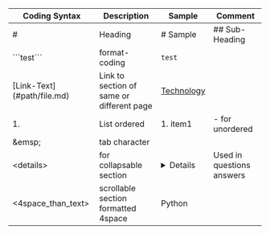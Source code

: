 | Coding Syntax | Description | Sample | Comment |
|---|---|---|---|
|  # | Heading  | # Sample | ## Sub-Heading |
|  \`\`\`test\`\`\` | format-coding | ```test``` | |
| \[Link-Text\]\(\#path/file.md\) | Link to section of same or different page | [Technology](Technology/base.md) | |
| 1. | List ordered | 1. item1 | - for unordered |
| &emsp\; | tab character | | |
| \<details\> | for collapsable section | <details>sample text here | Used in questions answers |
|    <4space_than_text> | scrollable section formatted 4space |     Python | |


